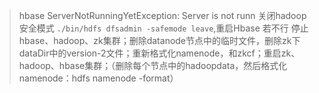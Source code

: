 > hbase ServerNotRunningYetException: Server is not runn
关闭hadoop安全模式 `./bin/hdfs dfsadmin -safemode leave`,重启Hbase
若不行 停止hbase、hadoop、zk集群；删除datanode节点中的临时文件，删除zk下dataDir中的version-2文件；重新格式化namenode，和zkcf；重启zk、hadoop、hbase集群；（删除每个节点中的hadoopdata，然后格式化namenode：hdfs namenode -format）
